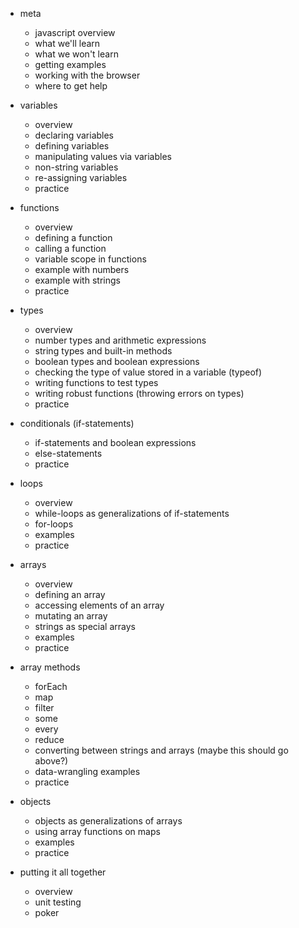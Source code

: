 * meta
  - javascript overview
  - what we'll learn
  - what we won't learn
  - getting examples
  - working with the browser
  - where to get help

* variables
  + overview
  + declaring variables
  + defining variables
  + manipulating values via variables
  + non-string variables
  - re-assigning variables
  + practice

* functions
  + overview
  + defining a function
  + calling a function
  + variable scope in functions
  + example with numbers
  + example with strings
  - practice

* types
  - overview
  - number types and arithmetic expressions
  - string types and built-in methods
  - boolean types and boolean expressions
  - checking the type of value stored in a variable (typeof)
  - writing functions to test types
  - writing robust functions (throwing errors on types)
  - practice

* conditionals (if-statements)
  - if-statements and boolean expressions
  - else-statements
  - practice

* loops
  + overview
  + while-loops as generalizations of if-statements
  + for-loops
  + examples
  + practice

* arrays
  + overview
  + defining an array
  + accessing elements of an array
  + mutating an array
  + strings as special arrays
  + examples
  + practice

* array methods
  - forEach
  - map
  - filter
  - some
  - every
  - reduce
  - converting between strings and arrays (maybe this should go above?)
  - data-wrangling examples
  - practice

* objects
  - objects as generalizations of arrays
  - using array functions on maps
  - examples
  - practice

* putting it all together
  - overview
  - unit testing
  - poker
